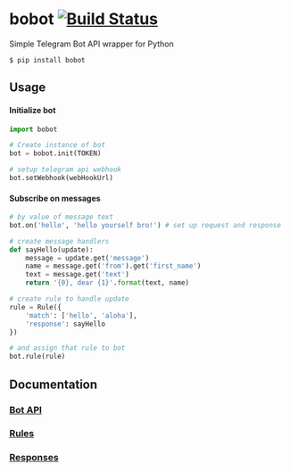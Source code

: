 # bobot [![Build Status](https://travis-ci.org/zefirka/bobot.svg?branch=dev0.1.0)](https://travis-ci.org/zefirka/bobot)

Simple Telegram Bot API wrapper for Python 

```
$ pip install bobot
```

## Usage

#### Initialize bot
```python
import bobot

# Create instance of bot
bot = bobot.init(TOKEN)

# setup telegram api webhook
bot.setWebhook(webHookUrl)
```

#### Subscribe on messages

```python
# by value of message text
bot.on('hello', 'hello yourself bro!') # set up request and response

# create message handlers
def sayHello(update):
	message = update.get('message')
	name = message.get('from').get('first_name')
	text = message.get('text')
	return '{0}, dear {1}'.format(text, name)

# create rule to handle update
rule = Rule({
	'match': ['hello', 'aloha'],
	'response': sayHello
})

# and assign that rule to bot
bot.rule(rule)
```

## Documentation

### [Bot API](https://github.com/zefirka/bobot/tree/master/docs/API.md)
### [Rules](https://github.com/zefirka/bobot/tree/master/docs/Rule.md)
### [Responses](https://github.com/zefirka/bobot/tree/master/docs/Responses.md)